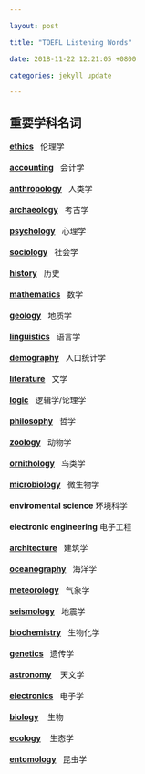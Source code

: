 ```yaml
---

layout: post

title: "TOEFL Listening Words"

date: 2018-11-22 12:21:05 +0800

categories: jekyll update

---
```


## **重要学科名词**

[**ethics**](https://fanyi.baidu.com/?aldtype=85\#en/zh/ethics)&nbsp;&nbsp;&nbsp;伦理学   
<br>
[**accounting**](https://fanyi.baidu.com/?aldtype=85\#en/zh/accounting)&nbsp;&nbsp;&nbsp;会计学   
<br>
[**anthropology**](https://fanyi.baidu.com/?aldtype=85\#en/zh/anthropology)&nbsp;&nbsp;&nbsp;人类学  
<br>
[**archaeology**](https://fanyi.baidu.com/?aldtype=85\#en/zh/archaeology)&nbsp;&nbsp;&nbsp;考古学  
<br>
[**psychology**](https://fanyi.baidu.com/?aldtype=85\#en/zh/psychology)&nbsp;&nbsp;&nbsp;心理学  
<br>
[**sociology**](https://fanyi.baidu.com/?aldtype=85\#en/zh/sociology)&nbsp;&nbsp;&nbsp;社会学  
<br>
[**history**](https://fanyi.baidu.com/?aldtype=85\#en/zh/history)&nbsp;&nbsp;&nbsp;历史     
<br>
[**mathematics**](https://fanyi.baidu.com/?aldtype=85\#en/zh/mathematic)&nbsp;&nbsp;&nbsp;数学  
<br>
[**geology**](https://fanyi.baidu.com/?aldtype=85\#en/zh/geology)&nbsp;&nbsp;&nbsp;地质学  
<br>
[**linguistics**](https://fanyi.baidu.com/?aldtype=85\#en/zh/linguistics)&nbsp;&nbsp;&nbsp;语言学  
<br>
[**demography**](https://fanyi.baidu.com/?aldtype=85\#en/zh/demography)&nbsp;&nbsp;&nbsp;人口统计学  
<br>
[**literature**](https://fanyi.baidu.com/?aldtype=85\#en/zh/statistics)&nbsp;&nbsp;&nbsp;文学  
<br>
[**logic**](https://fanyi.baidu.com/?aldtype=85\#en/zh/logic)&nbsp;&nbsp;&nbsp;逻辑学/论理学  
<br>
[**philosophy**](https://fanyi.baidu.com/?aldtype=85\#en/zh/philosophy)&nbsp;&nbsp;&nbsp;哲学  
<br>
[**zoology**](https://fanyi.baidu.com/?aldtype=85\#en/zh/zoology)&nbsp;&nbsp;&nbsp;动物学  
<br>
[**ornithology**](https://fanyi.baidu.com/?aldtype=85\#en/zh/ornithology)&nbsp;&nbsp;&nbsp;鸟类学  
<br>
[**microbiology**](https://fanyi.baidu.com/?aldtype=85\#en/zh/microbiology)&nbsp;&nbsp;&nbsp;微生物学  
<br>
**enviromental science** 环境科学  
<br>
**electronic engineering** 电子工程  
<br>
[**architecture**](https://fanyi.baidu.com/?aldtype=85\#en/zh/architecture)&nbsp;&nbsp;&nbsp;建筑学  
<br>
[**oceanography**](https://fanyi.baidu.com/?aldtype=85\#en/zh/oceanography)&nbsp;&nbsp;&nbsp;海洋学  
<br>
[**meteorology**](https://fanyi.baidu.com/?aldtype=85\#en/zh/meteorology)&nbsp;&nbsp;&nbsp;气象学  
<br>
[**seismology**](https://fanyi.baidu.com/?aldtype=85\#en/zh/seismology)&nbsp;&nbsp;&nbsp;地震学  
<br>
[**biochemistry**](https://fanyi.baidu.com/?aldtype=85\#en/zh/biochemistry)&nbsp;&nbsp;&nbsp;生物化学  
<br>
[**genetics**](https://fanyi.baidu.com/?aldtype=85\#en/zh/genetics)&nbsp;&nbsp;&nbsp;遗传学  
<br>
[**astronomy**](https://fanyi.baidu.com/?aldtype=85#en/zh/astronomy)&nbsp;&nbsp;&nbsp;
天文学  
<br>
[**electronics**](https://fanyi.baidu.com/?aldtype=85#en/zh/electronics)&nbsp;&nbsp;&nbsp;电子学  
<br>
[**biology**](https://fanyi.baidu.com/?aldtype=85#en/zh/biology) &nbsp;&nbsp;&nbsp;生物  
<br>
[**ecology**](https://fanyi.baidu.com/?aldtype=85#en/zh/ecology)&nbsp;&nbsp;&nbsp; 生态学  
<br>
[**entomology**](https://fanyi.baidu.com/?aldtype=85#en/zh/entomology)&nbsp;&nbsp;&nbsp;昆虫学  
<br> 


[jekyll-docs]: https://jekyllrb.com/docs/home

[jekyll-gh]: https://github.com/jekyll/jekyll

[jekyll-talk]: https://talk.jekyllrb.com/
